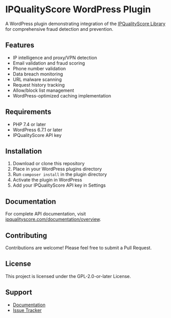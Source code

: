 # IPQualityScore WordPress Plugin

A WordPress plugin demonstrating integration of the [IPQualityScore Library](https://github.com/arraypress/ipqualityscore) for comprehensive fraud detection and prevention.

## Features

- IP intelligence and proxy/VPN detection
- Email validation and fraud scoring
- Phone number validation
- Data breach monitoring
- URL malware scanning
- Request history tracking
- Allow/block list management
- WordPress-optimized caching implementation

## Requirements

- PHP 7.4 or later
- WordPress 6.7.1 or later
- IPQualityScore API key

## Installation

1. Download or clone this repository
2. Place in your WordPress plugins directory
3. Run `composer install` in the plugin directory
4. Activate the plugin in WordPress
5. Add your IPQualityScore API key in Settings

## Documentation

For complete API documentation, visit [ipqualityscore.com/documentation/overview](https://www.ipqualityscore.com/documentation/overview).

## Contributing

Contributions are welcome! Please feel free to submit a Pull Request.

## License

This project is licensed under the GPL-2.0-or-later License.

## Support

- [Documentation](https://github.com/arraypress/ipqualityscore-plugin)
- [Issue Tracker](https://github.com/arraypress/ipqualityscore-plugin/issues)